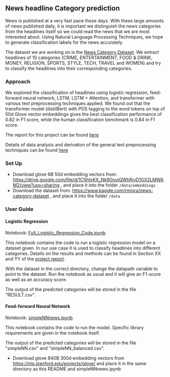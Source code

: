 ## News headline Category prediction

News is published at a very fast pace these days. With these large amounts of news published daily, it is important we distinguish the news categories from the headlines itself so we could read the news that we are most interested about. Using Natural Language Processing Techniques, we hope to generate classification labels for the news accurately.

The dataset we are working on is the [News Category Dataset](https://www.kaggle.com/rmisra/news-category-dataset). We extract headlines of 10 categories (CRIME, ENTERTAINMENT, FOOD & DRINK, MONEY, RELIGION, SPORTS, STYLE, TECH, TRAVEL and WOMEN) and try to classify the headlines into their corresponding categories.

### Approach

We explored the classification of headlines using logistic regression, feed-forward neural network, LSTM, LSTM + Attention, and transformer with various text preprocessing techniques applied. We found out that the transformer model (distilBert) with POS tagging to the word tokens on top of 50d Glove vector embeddings gives the best classification performance of 0.82 in F1 score, while the human classification benchmark is 0.84 in F1 score.

The report for this project can be found [here](https://github.com/fangpinsern/CS4248-Project/blob/master/CS4248_Group_Report.pdf)

Details of data analysis and derivation of the general text preprocessing techniques can be found [here](https://github.com/fangpinsern/CS4248-Project/blob/master/data_util_methods_and_analysis.ipynb)

### Set Up

- Download glove 6B 50d embedding vectors from: https://drive.google.com/file/d/1C5htxKX_Nk9OuyiQWhRjyD1GX2LMWAM2/view?usp=sharing , and place it into the folder `/data/embeddings`
- Download the dataset from: https://www.kaggle.com/rmisra/news-category-dataset , and place it into the folder `/data`

### User Guide

#### Logistic Regression

Notebook: [Full_Logistic_Regression_Code.ipynb](https://github.com/fangpinsern/CS4248-Project/blob/master/Full_Logistic_Regression_Code.ipynb)

This notebook contains the code to run a logistic regression model on a dataset given. In our use case it is used to classify headlines into different categories. Details on the results and methods can be found in Section XX and YY of the [project report](https://github.com/fangpinsern/CS4248-Project/blob/master/CS4248_Group_Report.pdf).

With the dataset in the correct directory, change the datapath variable to point to the dataset. Run the notebook as usual and it will give an F1-score as well as an accuracy score.

The output of the predicted categories will be stored in the file "RESULT.csv".

#### Feed-forward Neural Network

Notebook: [simpleNNnews.ipynb](https://github.com/fangpinsern/CS4248-Project/blob/master/simpleNNnews.ipynb)

This notebook contains the code to run the model. Specific library requirements are given in the notebook itself.

The output of the predicted categories will be stored in the file "simpleNN.csv" and "simpleNN_balanced.csv".

- Download glove 840B 300d embedding vectors from https://nlp.stanford.edu/projects/glove/ and place it in the same directory as this README and simpleNNnews.ipynb

